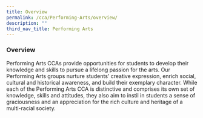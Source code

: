```yaml
---
title: Overview
permalink: /cca/Performing-Arts/overview/
description: ""
third_nav_title: Performing Arts
---
```

### Overview

Performing Arts CCAs provide opportunities for students to develop their knowledge and skills to pursue a lifelong passion for the arts. Our Performing Arts groups nurture students’ creative expression, enrich social, cultural and historical awareness, and build their exemplary character. While each of the Performing Arts CCA is distinctive and comprises its own set of knowledge, skills and attitudes, they also aim to instil in students a sense of graciousness and an appreciation for the rich culture and heritage of a multi-racial society.